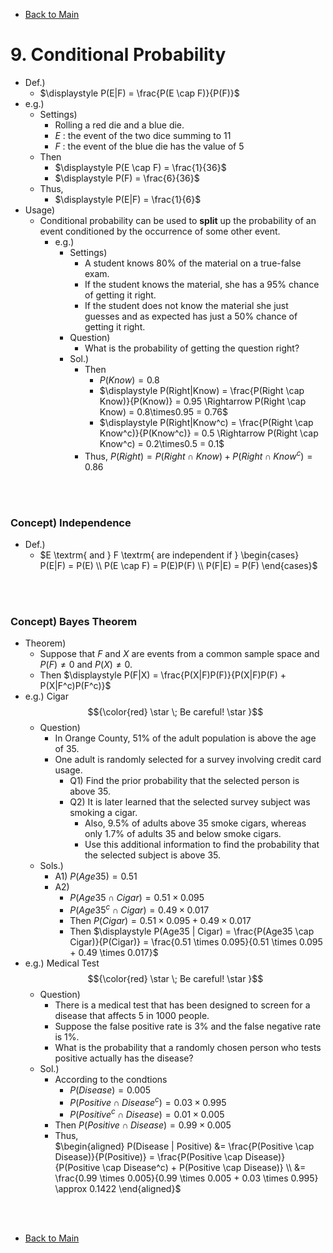 - [Back to Main](../main.md)

# 9. Conditional Probability
- Def.)
  - $`\displaystyle P(E|F) = \frac{P(E \cap F)}{P(F)}`$
- e.g.)
  - Settings)
    - Rolling a red die and a blue die.
    - $`E`$ : the event of the two dice summing to 11
    - $`F`$ : the event of the blue die has the value of 5
  - Then
    - $`\displaystyle P(E \cap F) = \frac{1}{36}`$
    - $`\displaystyle P(F) = \frac{6}{36}`$
  - Thus,    
    - $`\displaystyle P(E|F) = \frac{1}{6}`$
- Usage)
  - Conditional probability can be used to **split** up the probability of an event conditioned by the occurrence of some other event.
    - e.g.)
      - Settings)
        - A student knows 80% of the material on a true-false exam.
        - If the student knows the material, she has a 95% chance of getting it right.
        - If the student does not know the material she just guesses and as expected has just a 50% chance of getting it right.
      - Question)
        - What is the probability of getting the question right?
      - Sol.)
        - Then
          - $`P(Know) = 0.8`$
          - $`\displaystyle P(Right|Know) = \frac{P(Right \cap Know)}{P(Know)} = 0.95 \Rightarrow P(Right \cap Know) = 0.8\times0.95 = 0.76`$
          - $`\displaystyle P(Right|Know^c) = \frac{P(Right \cap Know^c)}{P(Know^c)} = 0.5 \Rightarrow P(Right \cap Know^c) = 0.2\times0.5 = 0.1`$
        - Thus, $`P(Right) = P(Right \cap Know) + P(Right \cap Know^c) = 0.86`$

<br><br>

### Concept) Independence
- Def.)
  - $`E \textrm{ and } F \textrm{ are independent if } \begin{cases}
    P(E|F) = P(E) \\ P(E \cap F) = P(E)P(F) \\ P(F|E) = P(F)
  \end{cases}`$

<br><br>

### Concept) Bayes Theorem
- Theorem)
  - Suppose that $`F`$ and $`X`$ are events from a common sample space and $`P(F) \ne 0`$ and $`P(X) \ne 0`$.
  - Then $`\displaystyle P(F|X) = \frac{P(X|F)P(F)}{P(X|F)P(F) + P(X|F^c)P(F^c)}`$
- e.g.) Cigar $${\color{red} \star \; Be careful! \star }$$
  - Question)
    - In Orange County, 51% of the adult population is above the age of 35. 
    - One adult is randomly selected for a survey involving credit card usage.
      - Q1) Find the prior probability that the selected person is above 35.
      - Q2) It is later learned that the selected survey subject was smoking a cigar. 
        - Also, 9.5% of adults above 35 smoke cigars, whereas only 1.7% of adults 35 and below smoke cigars. 
        - Use this additional information to find the probability that the selected subject is above 35.
  - Sols.)
    - A1) $`P(Age35) = 0.51`$
    - A2)
      - $`P(Age35 \cap Cigar) = 0.51 \times 0.095`$
      - $`P(Age35^c \cap Cigar) = 0.49 \times 0.017`$
      - Then $`P(Cigar) = 0.51 \times 0.095 + 0.49 \times 0.017`$
      - Then $`\displaystyle P(Age35 | Cigar) = \frac{P(Age35 \cap Cigar)}{P(Cigar)} = \frac{0.51 \times 0.095}{0.51 \times 0.095 + 0.49 \times 0.017}`$
- e.g.) Medical Test $${\color{red} \star \; Be careful! \star }$$
  - Question)
    - There is a medical test that has been designed to screen for a disease that affects 5 in 1000 people. 
    - Suppose the false positive rate is 3% and the false negative rate is 1%.
    - What is the probability that a randomly chosen person who tests positive actually has the disease?
  - Sol.)
    - According to the condtions
      - $`P(Disease) = 0.005`$
      - $`P(Positive \cap Disease^c) = 0.03 \times 0.995`$
      - $`P(Positive^c \cap Disease) = 0.01 \times 0.005`$
    - Then $`P(Positive \cap Disease) = 0.99 \times 0.005`$
    - Thus,    
      $`\begin{aligned}
        P(Disease | Positive) &= \frac{P(Positive \cap Disease)}{P(Positive)} = \frac{P(Positive \cap Disease)}{P(Positive \cap Disease^c) + P(Positive \cap Disease)} \\
        &= \frac{0.99 \times 0.005}{0.99 \times 0.005 + 0.03 \times 0.995} \approx 0.1422
      \end{aligned}`$


<br><br>

- [Back to Main](../main.md)